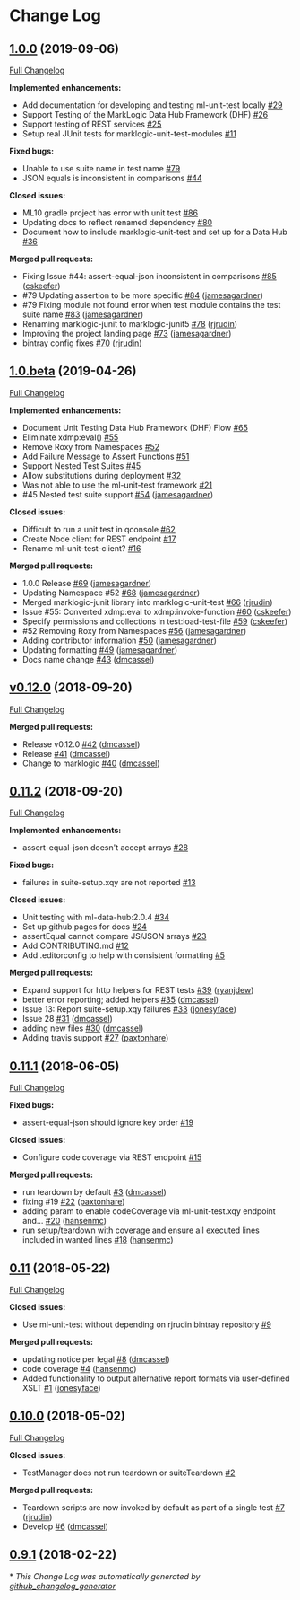 # Change Log

## [1.0.0](https://github.com/marklogic-community/marklogic-unit-test/tree/1.0.0) (2019-09-06)
[Full Changelog](https://github.com/marklogic-community/marklogic-unit-test/compare/1.0.beta...1.0.0)

**Implemented enhancements:**

- Add documentation for developing and testing ml-unit-test locally [\#29](https://github.com/marklogic-community/marklogic-unit-test/issues/29)
- Support Testing of the MarkLogic Data Hub Framework \(DHF\) [\#26](https://github.com/marklogic-community/marklogic-unit-test/issues/26)
- Support testing of REST services [\#25](https://github.com/marklogic-community/marklogic-unit-test/issues/25)
- Setup real JUnit tests for marklogic-unit-test-modules [\#11](https://github.com/marklogic-community/marklogic-unit-test/issues/11)

**Fixed bugs:**

- Unable to use suite name in test name [\#79](https://github.com/marklogic-community/marklogic-unit-test/issues/79)
- JSON equals is inconsistent in comparisons [\#44](https://github.com/marklogic-community/marklogic-unit-test/issues/44)

**Closed issues:**

- ML10 gradle project has error with unit test [\#86](https://github.com/marklogic-community/marklogic-unit-test/issues/86)
- Updating docs to reflect renamed dependency [\#80](https://github.com/marklogic-community/marklogic-unit-test/issues/80)
- Document how to include marklogic-unit-test and set up for a Data Hub [\#36](https://github.com/marklogic-community/marklogic-unit-test/issues/36)

**Merged pull requests:**

- Fixing Issue \#44: assert-equal-json inconsistent in comparisons [\#85](https://github.com/marklogic-community/marklogic-unit-test/pull/85) ([cskeefer](https://github.com/cskeefer))
- \#79 Updating assertion to be more specific [\#84](https://github.com/marklogic-community/marklogic-unit-test/pull/84) ([jamesagardner](https://github.com/jamesagardner))
- \#79 Fixing module not found error when test module contains the test suite name [\#83](https://github.com/marklogic-community/marklogic-unit-test/pull/83) ([jamesagardner](https://github.com/jamesagardner))
- Renaming marklogic-junit to marklogic-junit5 [\#78](https://github.com/marklogic-community/marklogic-unit-test/pull/78) ([rjrudin](https://github.com/rjrudin))
- Improving the project landing page [\#73](https://github.com/marklogic-community/marklogic-unit-test/pull/73) ([jamesagardner](https://github.com/jamesagardner))
- bintray config fixes [\#70](https://github.com/marklogic-community/marklogic-unit-test/pull/70) ([rjrudin](https://github.com/rjrudin))

## [1.0.beta](https://github.com/marklogic-community/marklogic-unit-test/tree/1.0.beta) (2019-04-26)
[Full Changelog](https://github.com/marklogic-community/marklogic-unit-test/compare/v0.12.0...1.0.beta)

**Implemented enhancements:**

- Document Unit Testing Data Hub Framework \(DHF\) Flow [\#65](https://github.com/marklogic-community/marklogic-unit-test/issues/65)
- Eliminate xdmp:eval\(\) [\#55](https://github.com/marklogic-community/marklogic-unit-test/issues/55)
- Remove Roxy from Namespaces [\#52](https://github.com/marklogic-community/marklogic-unit-test/issues/52)
- Add Failure Message to Assert Functions [\#51](https://github.com/marklogic-community/marklogic-unit-test/issues/51)
- Support Nested Test Suites [\#45](https://github.com/marklogic-community/marklogic-unit-test/issues/45)
- Allow substitutions during deployment [\#32](https://github.com/marklogic-community/marklogic-unit-test/issues/32)
- Was not able to use the ml-unit-test framework [\#21](https://github.com/marklogic-community/marklogic-unit-test/issues/21)
- \#45 Nested test suite support [\#54](https://github.com/marklogic-community/marklogic-unit-test/pull/54) ([jamesagardner](https://github.com/jamesagardner))

**Closed issues:**

- Difficult to run a unit test in qconsole [\#62](https://github.com/marklogic-community/marklogic-unit-test/issues/62)
- Create Node client for REST endpoint [\#17](https://github.com/marklogic-community/marklogic-unit-test/issues/17)
- Rename ml-unit-test-client? [\#16](https://github.com/marklogic-community/marklogic-unit-test/issues/16)

**Merged pull requests:**

- 1.0.0 Release [\#69](https://github.com/marklogic-community/marklogic-unit-test/pull/69) ([jamesagardner](https://github.com/jamesagardner))
- Updating Namespace \#52 [\#68](https://github.com/marklogic-community/marklogic-unit-test/pull/68) ([jamesagardner](https://github.com/jamesagardner))
- Merged marklogic-junit library into marklogic-unit-test [\#66](https://github.com/marklogic-community/marklogic-unit-test/pull/66) ([rjrudin](https://github.com/rjrudin))
- Issue \#55: Converted xdmp:eval to xdmp:invoke-function [\#60](https://github.com/marklogic-community/marklogic-unit-test/pull/60) ([cskeefer](https://github.com/cskeefer))
- Specify permissions and collections in test:load-test-file [\#59](https://github.com/marklogic-community/marklogic-unit-test/pull/59) ([cskeefer](https://github.com/cskeefer))
- \#52 Removing Roxy from Namespaces [\#56](https://github.com/marklogic-community/marklogic-unit-test/pull/56) ([jamesagardner](https://github.com/jamesagardner))
- Adding contributor information [\#50](https://github.com/marklogic-community/marklogic-unit-test/pull/50) ([jamesagardner](https://github.com/jamesagardner))
- Updating formatting [\#49](https://github.com/marklogic-community/marklogic-unit-test/pull/49) ([jamesagardner](https://github.com/jamesagardner))
- Docs name change [\#43](https://github.com/marklogic-community/marklogic-unit-test/pull/43) ([dmcassel](https://github.com/dmcassel))

## [v0.12.0](https://github.com/marklogic-community/marklogic-unit-test/tree/v0.12.0) (2018-09-20)
[Full Changelog](https://github.com/marklogic-community/marklogic-unit-test/compare/0.11.2...v0.12.0)

**Merged pull requests:**

- Release v0.12.0 [\#42](https://github.com/marklogic-community/marklogic-unit-test/pull/42) ([dmcassel](https://github.com/dmcassel))
- Release [\#41](https://github.com/marklogic-community/marklogic-unit-test/pull/41) ([dmcassel](https://github.com/dmcassel))
- Change to marklogic [\#40](https://github.com/marklogic-community/marklogic-unit-test/pull/40) ([dmcassel](https://github.com/dmcassel))

## [0.11.2](https://github.com/marklogic-community/marklogic-unit-test/tree/0.11.2) (2018-09-20)
[Full Changelog](https://github.com/marklogic-community/marklogic-unit-test/compare/0.11.1...0.11.2)

**Implemented enhancements:**

- assert-equal-json doesn't accept arrays [\#28](https://github.com/marklogic-community/marklogic-unit-test/issues/28)

**Fixed bugs:**

- failures in suite-setup.xqy are not reported [\#13](https://github.com/marklogic-community/marklogic-unit-test/issues/13)

**Closed issues:**

- Unit testing with ml-data-hub:2.0.4 [\#34](https://github.com/marklogic-community/marklogic-unit-test/issues/34)
- Set up github pages for docs [\#24](https://github.com/marklogic-community/marklogic-unit-test/issues/24)
- assertEqual cannot compare JS/JSON arrays [\#23](https://github.com/marklogic-community/marklogic-unit-test/issues/23)
- Add CONTRIBUTING.md [\#12](https://github.com/marklogic-community/marklogic-unit-test/issues/12)
- Add .editorconfig to help with consistent formatting [\#5](https://github.com/marklogic-community/marklogic-unit-test/issues/5)

**Merged pull requests:**

- Expand support for http helpers for REST tests [\#39](https://github.com/marklogic-community/marklogic-unit-test/pull/39) ([ryanjdew](https://github.com/ryanjdew))
- better error reporting; added helpers [\#35](https://github.com/marklogic-community/marklogic-unit-test/pull/35) ([dmcassel](https://github.com/dmcassel))
- Issue 13: Report suite-setup.xqy failures [\#33](https://github.com/marklogic-community/marklogic-unit-test/pull/33) ([jonesyface](https://github.com/jonesyface))
- Issue 28 [\#31](https://github.com/marklogic-community/marklogic-unit-test/pull/31) ([dmcassel](https://github.com/dmcassel))
- adding new files [\#30](https://github.com/marklogic-community/marklogic-unit-test/pull/30) ([dmcassel](https://github.com/dmcassel))
- Adding travis support [\#27](https://github.com/marklogic-community/marklogic-unit-test/pull/27) ([paxtonhare](https://github.com/paxtonhare))

## [0.11.1](https://github.com/marklogic-community/marklogic-unit-test/tree/0.11.1) (2018-06-05)
[Full Changelog](https://github.com/marklogic-community/marklogic-unit-test/compare/0.11...0.11.1)

**Fixed bugs:**

- assert-equal-json should ignore key order [\#19](https://github.com/marklogic-community/marklogic-unit-test/issues/19)

**Closed issues:**

- Configure code coverage via REST endpoint [\#15](https://github.com/marklogic-community/marklogic-unit-test/issues/15)

**Merged pull requests:**

- run teardown by default [\#3](https://github.com/marklogic-community/marklogic-unit-test/pull/3) ([dmcassel](https://github.com/dmcassel))
- fixing \#19 [\#22](https://github.com/marklogic-community/marklogic-unit-test/pull/22) ([paxtonhare](https://github.com/paxtonhare))
- adding param to enable codeCoverage via ml-unit-test.xqy endpoint and… [\#20](https://github.com/marklogic-community/marklogic-unit-test/pull/20) ([hansenmc](https://github.com/hansenmc))
- run setup/teardown with coverage and ensure all executed lines included in wanted lines [\#18](https://github.com/marklogic-community/marklogic-unit-test/pull/18) ([hansenmc](https://github.com/hansenmc))

## [0.11](https://github.com/marklogic-community/marklogic-unit-test/tree/0.11) (2018-05-22)
[Full Changelog](https://github.com/marklogic-community/marklogic-unit-test/compare/0.10.0...0.11)

**Closed issues:**

- Use ml-unit-test without depending on rjrudin bintray repository [\#9](https://github.com/marklogic-community/marklogic-unit-test/issues/9)

**Merged pull requests:**

- updating notice per legal [\#8](https://github.com/marklogic-community/marklogic-unit-test/pull/8) ([dmcassel](https://github.com/dmcassel))
- code coverage [\#4](https://github.com/marklogic-community/marklogic-unit-test/pull/4) ([hansenmc](https://github.com/hansenmc))
- Added functionality to output alternative report formats via user-defined XSLT [\#1](https://github.com/marklogic-community/marklogic-unit-test/pull/1) ([jonesyface](https://github.com/jonesyface))

## [0.10.0](https://github.com/marklogic-community/marklogic-unit-test/tree/0.10.0) (2018-05-02)
[Full Changelog](https://github.com/marklogic-community/marklogic-unit-test/compare/0.9.1...0.10.0)

**Closed issues:**

- TestManager does not run teardown or suiteTeardown [\#2](https://github.com/marklogic-community/marklogic-unit-test/issues/2)

**Merged pull requests:**

- Teardown scripts are now invoked by default as part of a single test [\#7](https://github.com/marklogic-community/marklogic-unit-test/pull/7) ([rjrudin](https://github.com/rjrudin))
- Develop [\#6](https://github.com/marklogic-community/marklogic-unit-test/pull/6) ([dmcassel](https://github.com/dmcassel))

## [0.9.1](https://github.com/marklogic-community/marklogic-unit-test/tree/0.9.1) (2018-02-22)


\* *This Change Log was automatically generated by [github_changelog_generator](https://github.com/skywinder/Github-Changelog-Generator)*